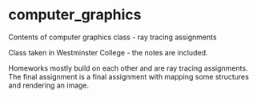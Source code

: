 # computer_graphics
Contents of computer graphics class - ray tracing assignments

Class taken in Westminster College - the notes are included. 

Homeworks mostly build on each other and are ray tracing assignments. The final assignment is a final assignment with mapping some structures and rendering an image.
